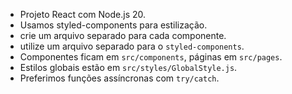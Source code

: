 - Projeto React com Node.js 20.
- Usamos styled-components para estilização.
- crie um arquivo separado para cada componente.
- utilize um arquivo separado para o `styled-components`.
- Componentes ficam em `src/components`, páginas em `src/pages`.
- Estilos globais estão em `src/styles/GlobalStyle.js`.
- Preferimos funções assíncronas com `try/catch`.